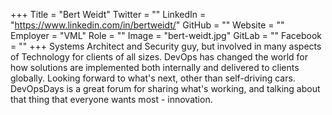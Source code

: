 +++
Title = "Bert Weidt"
Twitter = ""
LinkedIn = "https://www.linkedin.com/in/bertweidt/"
GitHub = ""
Website = ""
Employer = "VML"
Role = ""
Image = "bert-weidt.jpg"
GitLab = ""
Facebook = ""
+++
Systems Architect and Security guy, but involved in many aspects of Technology for clients of all sizes. DevOps has changed the world for how solutions are implemented both internally and delivered to clients globally. Looking forward to what&#39;s next, other than self-driving cars. DevOpsDays is a great forum for sharing what&#39;s working, and talking about that thing that everyone wants most - innovation.